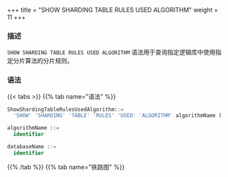 +++
title = "SHOW SHARDING TABLE RULES USED ALGORITHM"
weight = 11
+++

### 描述

`SHOW SHARDING TABLE RULES USED ALGORITHM` 语法用于查询指定逻辑库中使用指定分片算法的分片规则。

### 语法

{{< tabs >}}
{{% tab name="语法" %}}
```sql
ShowShardingTableRulesUsedAlgorithm::=
  'SHOW' 'SHARDING' 'TABLE' 'RULES' 'USED' 'ALGORITHM' algorithmName ('FROM' databaseName)?

algorithmName ::=
  identifier

databaseName ::=
  identifier
```
{{% /tab %}}
{{% tab name="铁路图" %}}
<iframe frameborder="0" name="diagram" id="diagram" width="100%" height="100%"></iframe>
{{% /tab %}}
{{< /tabs >}}


### 补充说明

- 未指定 `databaseName` 时，默认是当前使用的 `DATABASE`。 如果也未使用 `DATABASE` 则会提示 `No database selected`。

### 返回值说明

| 列     | 说明          |
| ------| --------------|
| type  | 分片规则类型    |
| name  | 分片规则名称    |

### 示例

- 查询指定逻辑库中使用指定分片算法的分片规则

```sql
SHOW SHARDING TABLE RULES USED ALGORITHM table_inline FROM sharding_db;
```

```sql
mysql> SHOW SHARDING TABLE RULES USED ALGORITHM table_inline FROM sharding_db;
+-------+--------------+
| type  | name         |
+-------+--------------+
| table | t_order_item |
+-------+--------------+
1 row in set (0.00 sec)
```

- 查询当前逻辑库中使用指定分片算法的分片规则

```sql
SHOW SHARDING TABLE RULES USED ALGORITHM table_inline;
```

```sql
mysql> SHOW SHARDING TABLE RULES USED ALGORITHM table_inline;
+-------+--------------+
| type  | name         |
+-------+--------------+
| table | t_order_item |
+-------+--------------+
1 row in set (0.01 sec)
```

### 保留字

`SHOW`、`SHARDING`、`TABLE`、`RULES`、`USED`、`ALGORITHM`、`FROM`

### 相关链接

- [保留字](/cn/user-manual/shardingsphere-proxy/distsql/syntax/reserved-word/)


